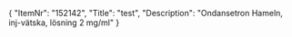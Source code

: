 {
  "ItemNr": "152142",
  "Title": "test",
  "Description": "Ondansetron Hameln, inj-vätska, lösning 2 mg/ml"
}